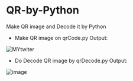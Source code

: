 # QR-by-Python

Make QR image and Decode it by Python

 - Make QR image on qrCode.py
Output:
 
 ![MYtwiter](https://user-images.githubusercontent.com/107805330/182928469-073dc3c5-79e3-4814-a33a-c3e26c526c37.png)
 
  - Do Decode QR image by qrDecode.py 
Output:
 
 ![image](https://user-images.githubusercontent.com/107805330/182928983-4289d93f-3c9b-4606-a92a-d46f49780e39.png)
